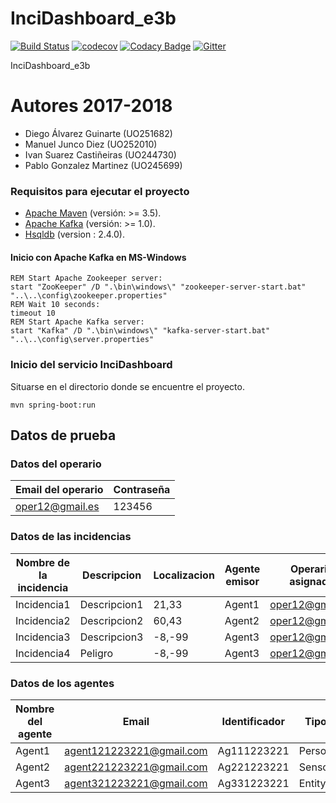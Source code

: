 # InciDashboard_e3b
[![Build Status](https://travis-ci.org/Arquisoft/InciDashboard_e3b.svg?branch=master)](https://travis-ci.org/Arquisoft/InciDashboard_e3b)
[![codecov](https://codecov.io/gh/Arquisoft/InciDashboard_e3b/branch/master/graph/badge.svg)](https://codecov.io/gh/Arquisoft/InciDashboard_e3b)
[![Codacy Badge](https://api.codacy.com/project/badge/Grade/20f4862789f44608a8d6781dcacfda57)](https://www.codacy.com/app/UO252010/InciDashboard_e3b?utm_source=github.com&amp;utm_medium=referral&amp;utm_content=Arquisoft/InciDashboard_e3b&amp;utm_campaign=Badge_Grade)
[![Gitter](https://badges.gitter.im/Arquisoft/InciDashboard_e3b.svg)](https://gitter.im/inciDashboard_e3b/Lobby?utm_source=share-link&utm_medium=link&utm_campaign=share-link)


InciDashboard_e3b
# Autores 2017-2018
+ Diego Álvarez Guinarte (UO251682)
+ Manuel Junco Diez (UO252010)
+ Ivan Suarez Castiñeiras (UO244730)
+ Pablo Gonzalez Martinez (UO245699)


### Requisitos para ejecutar el proyecto
- [Apache Maven](https://maven.apache.org) (versión: >= 3.5).
- [Apache Kafka](https://kafka.apache.org) (versión: >= 1.0).
- [Hsqldb](http://hsqldb.org/) (version : 2.4.0).

#### Inicio con Apache Kafka en MS-Windows

~~~batchfile
REM Start Apache Zookeeper server:
start "ZooKeeper" /D ".\bin\windows\" "zookeeper-server-start.bat" "..\..\config\zookeeper.properties"
REM Wait 10 seconds:
timeout 10
REM Start Apache Kafka server:
start "Kafka" /D ".\bin\windows\" "kafka-server-start.bat" "..\..\config\server.properties"
~~~

### Inicio del servicio InciDashboard
Situarse en el directorio donde se encuentre el proyecto.
~~~
mvn spring-boot:run
~~~


## Datos de prueba

### Datos del operario
|Email del operario      |       Contraseña       | 
|------------------------|------------------------|
|oper12@gmail.es         |         123456         | 

### Datos de las incidencias
|Nombre de la incidencia |       Descripcion      |  Localizacion  | Agente emisor | Operario asignado |
|------------------------|------------------------|----------------|---------------|-------------------|
|Incidencia1             |       Descripcion1     |     21,33      | Agent1        | oper12@gmail.es   |
|Incidencia2             |       Descripcion2     |     60,43      | Agent2        | oper12@gmail.es   |
|Incidencia3             |       Descripcion3     |     -8,-99     | Agent3        | oper12@gmail.es   |
|Incidencia4             |       Peligro	      |     -8,-99     | Agent3        | oper12@gmail.es   |

### Datos de los agentes

|Nombre del agente      |       Email               |  Identificador  |  Tipo   |
|-----------------------|---------------------------|-----------------|---------|
|Agent1                 |  agent121223221@gmail.com |  Ag111223221    | Person  |
|Agent2                 |  agent221223221@gmail.com |  Ag221223221    | Sensor  |
|Agent3                 |  agent321223221@gmail.com |  Ag331223221    | Entity  |